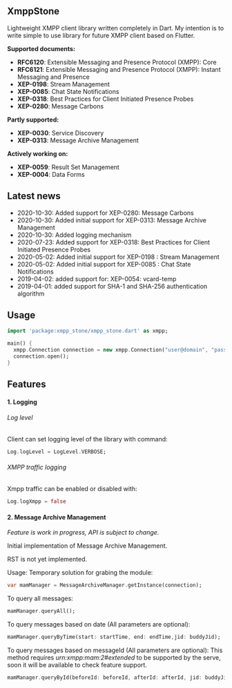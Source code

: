 ## XmppStone

Lightweight XMPP client library written completely in Dart.
My intention is to write simple to use library for future XMPP client based on Flutter.

__Supported documents:__
 - __RFC6120__: Extensible Messaging and Presence Protocol (XMPP): Core 
 - __RFC6121__: Extensible Messaging and Presence Protocol (XMPP): Instant Messaging and Presence
 - __XEP-0198__: Stream Management
 - __XEP-0085__: Chat State Notifications
 - __XEP-0318__: Best Practices for Client Initiated Presence Probes
 - __XEP-0280__: Message Carbons

__Partly supported:__
  - __XEP-0030__: Service Discovery
  - __XEP-0313__: Message Archive Management

__Actively working on:__ 
  - __XEP-0059__: Result Set Management
  - __XEP-0004__: Data Forms

## Latest news

 - 2020-10-30: Added support for XEP-0280: Message Carbons
 - 2020-10-30: Added initial support for XEP-0313: Message Archive Management
 - 2020-10-30: Added logging mechanism
 - 2020-07-23: Added support for XEP-0318: Best Practices for Client Initiated Presence Probes
 - 2020-05-02: Added initial support for XEP-0198 : Stream Management
 - 2020-05-02: Added initial support for XEP-0085 : Chat State Notifications
 - 2019-04-02: added support for: XEP-0054: vcard-temp
 - 2019-04-01: added support for SHA-1 and SHA-256 authentication algorithm

## Usage

```dart
import 'package:xmpp_stone/xmpp_stone.dart' as xmpp;

main() {
  xmpp.Connection connection = new xmpp.Connection("user@domain", "password", 5222);
  connection.open();
}
```
## Features

#### 1. Logging


###### Log level

Client can set logging level of the library with command:
```dart
Log.logLevel = LogLevel.VERBOSE;
```

###### XMPP traffic logging

Xmpp traffic can be enabled or disabled with:
```dart
Log.logXmpp = false
```

#### 2. Message Archive Management
*Feature is work in progress, API is subject to change.*

Initial implementation of Message Archive Management.

RST is not yet implemented.

Usage:
Temporary solution for grabing the module:
```dart
var mamManager = MessageArchiveManager.getInstance(connection);
```

To query all messages:

```dart
mamManager.queryAll();
```

To query messages based on date (All parameters are optional):

```dart
mamManager.queryByTime(start: startTime, end: endTime,jid: buddyJid);
```

To query messages based on messageId (All parameters are optional):
This method requires *urn:xmpp:mam:2#extended* to be supported by the serve, soon it will be available to check feature support.

```dart
mamManager.queryById(beforeId: beforeId, afterId: afterId, jid: buddyJid});
```